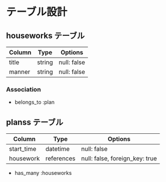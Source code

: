 # テーブル設計

## houseworks テーブル

| Column             | Type   | Options                   |
| ------------------ | ------ | ------------------------- |
| title              | string | null: false               |
| manner             | string | null: false               |


### Association

- belongs_to :plan

## planss テーブル

| Column             | Type       | Options                        |
| ------------------ | ---------- | ------------------------------ |
| start_time         | datetime   | null: false                    |
| housework          | references | null: false, foreign_key: true |

- has_many :houseworks
